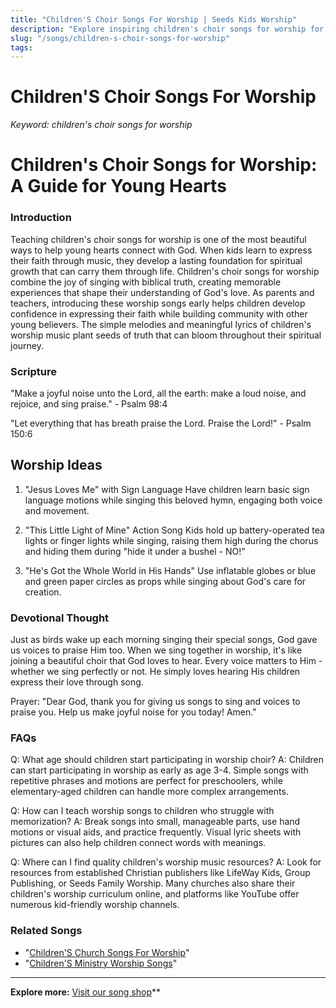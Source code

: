 ```yaml
---
title: "Children'S Choir Songs For Worship | Seeds Kids Worship"
description: "Explore inspiring children's choir songs for worship for children's worship and faith development. Biblical music resources for families and ministry."
slug: "/songs/children-s-choir-songs-for-worship"
tags:
---
```


# Children'S Choir Songs For Worship

_Keyword: children's choir songs for worship_

# Children's Choir Songs for Worship: A Guide for Young Hearts

### Introduction
Teaching children's choir songs for worship is one of the most beautiful ways to help young hearts connect with God. When kids learn to express their faith through music, they develop a lasting foundation for spiritual growth that can carry them through life. Children's choir songs for worship combine the joy of singing with biblical truth, creating memorable experiences that shape their understanding of God's love. As parents and teachers, introducing these worship songs early helps children develop confidence in expressing their faith while building community with other young believers. The simple melodies and meaningful lyrics of children's worship music plant seeds of truth that can bloom throughout their spiritual journey.

### Scripture
"Make a joyful noise unto the Lord, all the earth: make a loud noise, and rejoice, and sing praise." - Psalm 98:4

"Let everything that has breath praise the Lord. Praise the Lord!" - Psalm 150:6

## Worship Ideas
1. "Jesus Loves Me" with Sign Language
Have children learn basic sign language motions while singing this beloved hymn, engaging both voice and movement.

2. "This Little Light of Mine" Action Song
Kids hold up battery-operated tea lights or finger lights while singing, raising them high during the chorus and hiding them during "hide it under a bushel - NO!"

3. "He's Got the Whole World in His Hands"
Use inflatable globes or blue and green paper circles as props while singing about God's care for creation.

### Devotional Thought
Just as birds wake up each morning singing their special songs, God gave us voices to praise Him too. When we sing together in worship, it's like joining a beautiful choir that God loves to hear. Every voice matters to Him - whether we sing perfectly or not. He simply loves hearing His children express their love through song.

Prayer: "Dear God, thank you for giving us songs to sing and voices to praise you. Help us make joyful noise for you today! Amen."

### FAQs

Q: What age should children start participating in worship choir?
A: Children can start participating in worship as early as age 3-4. Simple songs with repetitive phrases and motions are perfect for preschoolers, while elementary-aged children can handle more complex arrangements.

Q: How can I teach worship songs to children who struggle with memorization?
A: Break songs into small, manageable parts, use hand motions or visual aids, and practice frequently. Visual lyric sheets with pictures can also help children connect words with meanings.

Q: Where can I find quality children's worship music resources?
A: Look for resources from established Christian publishers like LifeWay Kids, Group Publishing, or Seeds Family Worship. Many churches also share their children's worship curriculum online, and platforms like YouTube offer numerous kid-friendly worship channels.

### Related Songs

- "[Children'S Church Songs For Worship](/songs/children-s-church-songs-for-worship/)"
- "[Children'S Ministry Worship Songs](/songs/children-s-ministry-worship-songs/)"

---

**Explore more:** [Visit our song shop](https://seedskidsworship.com/shop)**

<!-- Schema Markup -->
<script type="application/ld+json">
{
  "@context": "https://schema.org",
  "@type": "MusicRecording",
  "name": "Children'S Choir Songs For Worship",
  "byArtist": {
    "@type": "MusicGroup",
    "name": "Seeds Kids Worship"
  },
  "isFamilyFriendly": true,
  "url": "https://seedskidsworship.com/songs/children-s-choir-songs-for-worship/"
}
</script>